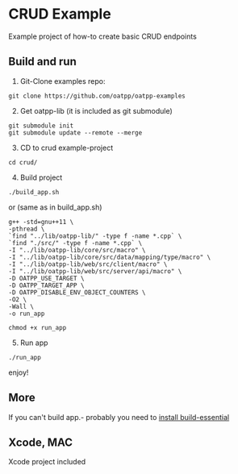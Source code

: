 # CRUD Example
Example project of how-to create basic CRUD endpoints

## Build and run

1) Git-Clone examples repo:
```
git clone https://github.com/oatpp/oatpp-examples
```

2) Get oatpp-lib (it is included as git submodule)
```
git submodule init
git submodule update --remote --merge
```

3) CD to crud example-project
```
cd crud/
```
4) Build project
```
./build_app.sh
```
or (same as in build_app.sh)
```
g++ -std=gnu++11 \
-pthread \
`find "../lib/oatpp-lib/" -type f -name *.cpp` \
`find "./src/" -type f -name *.cpp` \
-I "../lib/oatpp-lib/core/src/macro" \
-I "../lib/oatpp-lib/core/src/data/mapping/type/macro" \
-I "../lib/oatpp-lib/web/src/client/macro" \
-I "../lib/oatpp-lib/web/src/server/api/macro" \
-D OATPP_USE_TARGET \
-D OATPP_TARGET_APP \
-D OATPP_DISABLE_ENV_OBJECT_COUNTERS \
-O2 \
-Wall \
-o run_app

chmod +x run_app
```
5) Run app
```
./run_app
```

enjoy!

## More
If you can't build app.- probably you need to [install build-essential](https://www.google.com.ua/search?q=install+build-essentials)

## Xcode, MAC
Xcode project included
